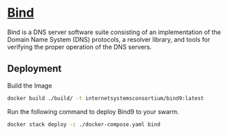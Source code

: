 # [Bind](https://www.isc.org/bind/)

Bind is a DNS server software suite consisting of an implementation of the Domain Name System (DNS) protocols, a resolver library, and tools for verifying the proper operation of the DNS servers.

## Deployment

Build the Image

```bash
docker build ./build/ -t internetsystemsconsortium/bind9:latest
```

Run the following command to deploy Bind9 to your swarm.

```bash
docker stack deploy -c ./docker-compose.yaml bind
```

